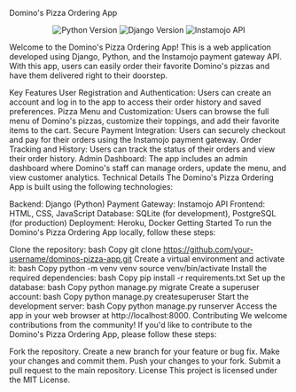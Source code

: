 Domino's Pizza Ordering App
<p align="center"> <img src="https://img.shields.io/badge/Python-3.9-blue.svg?style=flat-square&logo=python&logoColor=white" alt="Python Version"> <img src="https://img.shields.io/badge/Django-3.2-green.svg?style=flat-square&logo=django&logoColor=white" alt="Django Version"> <img src="https://img.shields.io/badge/Instamojo-API-orange.svg?style=flat-square&logo=instamojo&logoColor=white" alt="Instamojo API"> </p>
Welcome to the Domino's Pizza Ordering App! This is a web application developed using Django, Python, and the Instamojo payment gateway API. With this app, users can easily order their favorite Domino's pizzas and have them delivered right to their doorstep.

Key Features
User Registration and Authentication: Users can create an account and log in to the app to access their order history and saved preferences.
Pizza Menu and Customization: Users can browse the full menu of Domino's pizzas, customize their toppings, and add their favorite items to the cart.
Secure Payment Integration: Users can securely checkout and pay for their orders using the Instamojo payment gateway.
Order Tracking and History: Users can track the status of their orders and view their order history.
Admin Dashboard: The app includes an admin dashboard where Domino's staff can manage orders, update the menu, and view customer analytics.
Technical Details
The Domino's Pizza Ordering App is built using the following technologies:

Backend: Django (Python)
Payment Gateway: Instamojo API
Frontend: HTML, CSS, JavaScript
Database: SQLite (for development), PostgreSQL (for production)
Deployment: Heroku, Docker
Getting Started
To run the Domino's Pizza Ordering App locally, follow these steps:

Clone the repository:
bash
Copy
git clone https://github.com/your-username/dominos-pizza-app.git
Create a virtual environment and activate it:
bash
Copy
python -m venv venv
source venv/bin/activate
Install the required dependencies:
bash
Copy
pip install -r requirements.txt
Set up the database:
bash
Copy
python manage.py migrate
Create a superuser account:
bash
Copy
python manage.py createsuperuser
Start the development server:
bash
Copy
python manage.py runserver
Access the app in your web browser at http://localhost:8000.
Contributing
We welcome contributions from the community! If you'd like to contribute to the Domino's Pizza Ordering App, please follow these steps:

Fork the repository.
Create a new branch for your feature or bug fix.
Make your changes and commit them.
Push your changes to your fork.
Submit a pull request to the main repository.
License
This project is licensed under the MIT License.
